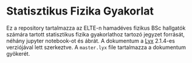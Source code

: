 # Statisztikus Fizika Gyakorlat

Ez a repository tartalmazza az ELTE-n hamadéves fizikus BSc hallgatók számára tartott statisztikus fizika gyakorlathoz tartozó jegyzet forrását, néhány jupyter notebook-ot és ábrát.
A dokumentum a [Lyx](https://www.lyx.org/)  2.1.4-es verziójával lett szerkeztve. A `master.lyx` file tartalmazza a dokumentum gyökerét.  
